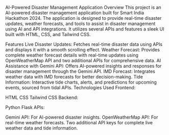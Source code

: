 AI-Powered Disaster Management Application
Overview
This project is an AI-powered disaster management application built for Smart India Hackathon 2024. The application is designed to provide real-time disaster updates, weather forecasts, and tools to assist in disaster management using AI and API integrations. It utilizes several APIs and features a sleek UI built with HTML, CSS, and Tailwind CSS.

Features
Live Disaster Updates: Fetches real-time disaster data using APIs and displays it with a smooth scrolling effect.
Weather Forecast: Provides complete weather forecast details with real-time updates using OpenWeatherMap API and two additional APIs for comprehensive data.
AI Assistance with Gemini API: Offers AI-powered insights and responses for disaster management through the Gemini API.
IMD Forecast: Integrates weather data with IMD forecasts for better decision-making.
Tide Information: Interactive tide charts, alerts, and predictions for upcoming events, sourced from tidal APIs.
Technologies Used
Frontend:

HTML
CSS
Tailwind CSS
Backend:

Python
Flask
APIs:

Gemini API: For AI-powered disaster insights.
OpenWeatherMap API: For real-time weather forecasts.
Two additional API keys for complete live weather data and tide information.
